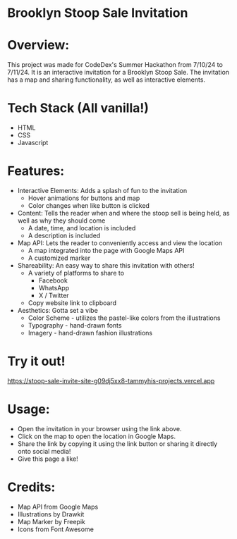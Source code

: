 # Brooklyn Stoop Sale Invitation

# Overview:
This project was made for CodeDex's Summer Hackathon from 7/10/24 to 7/11/24. It is an interactive invitation for a Brooklyn Stoop Sale. The invitation has a map and sharing functionality, as well as interactive elements.

# Tech Stack (All vanilla!)
- HTML
- CSS
- Javascript

# Features:
- Interactive Elements: Adds a splash of fun to the invitation
  * Hover animations for buttons and map
  * Color changes when like button is clicked
- Content: Tells the reader when and where the stoop sell is being held, as well as why they should come
  * A date, time, and location is included
  * A description is included
- Map API: Lets the reader to conveniently access and view the location 
  * A map integrated into the page with Google Maps API
  * A customized marker
- Shareability: An easy way to share this invitation with others!
  * A variety of platforms to share to
    - Facebook
    - WhatsApp
    - X / Twitter
  * Copy website link to clipboard
- Aesthetics: Gotta set a vibe
  * Color Scheme - utilizes the pastel-like colors from the illustrations 
  * Typography - hand-drawn fonts
  * Imagery - hand-drawn fashion illustrations

# Try it out!
https://stoop-sale-invite-site-g09dj5xx8-tammyhis-projects.vercel.app

# Usage:
- Open the invitation in your browser using the link above. 
- Click on the map to open the location in Google Maps.
- Share the link by copying it using the link button or sharing it directly onto social media!
- Give this page a like!

# Credits:
- Map API from Google Maps
- Illustrations by Drawkit
- Map Marker by Freepik
- Icons from Font Awesome
